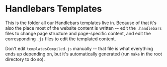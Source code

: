 # Handlebars Templates

This is the folder all our Handlebars templates live in. Because of that it's also the place most of the website
content is written -- edit the `.handlebars` files to change page structure and page-specific content, and edit
the corresponding `.js` files to edit the templated content.

Don't edit `templatesCompiled.js` manually -- that file is what everything ends up depending on, but it's
automatically generated (run `make` in the root directory to do so).
